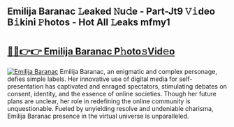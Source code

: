 ## Emilija Baranac 𝙻eaked 𝙽u𝚍e - Part-Jt9 𝚅𝚒deo B𝚒kini 𝙿hotos - Hot All 𝙻eaks mfmy1

# <h2><a href="http://ld0t6l3.urlbe.top/?page=Emilija+Baranac">🔗🔗👉👉 Emilija Baranac P𝚑oto𝚜Vid𝚎o</a></h2>

[![Emilija Baranac](https://i.imgur.com/eBuTRDB.gif)](http://ld0t6l3.urlbe.top/?page=Emilija+Baranac)
Emilija Baranac, an enigmatic and complex personage, defies simple labels. Her innovative use of digital media for self-presentation has captivated and enraged spectators, stimulating debates on consent, identity, and the essence of online societies. Though her future plans are unclear, her role in redefining the online community is unquestionable. Fueled by unyielding resolve and undeniable charisma, Emilija Baranac presence in the virtual universe is unparalleled.
